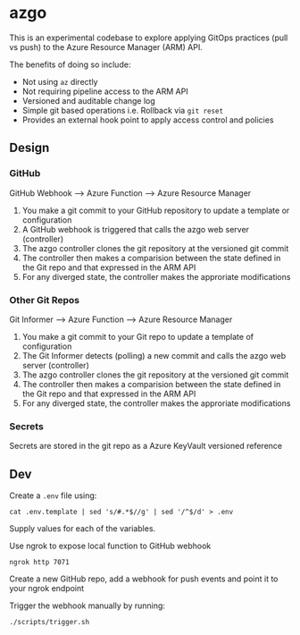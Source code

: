 # azgo

This is an experimental codebase to explore applying GitOps practices (pull vs push) to the Azure Resource Manager (ARM) API.

The benefits of doing so include:
* Not using `az` directly
* Not requiring pipeline access to the ARM API
* Versioned and auditable change log
* Simple git based operations i.e. Rollback via `git reset`
* Provides an external hook point to apply access control and policies

## Design

### GitHub
GitHub Webhook --> Azure Function --> Azure Resource Manager

1. You make a git commit to your GitHub repository to update a template or configuration
2. A GitHub webhook is triggered that calls the azgo web server (controller)
3. The azgo controller clones the git repository at the versioned git commit
4. The controller then makes a comparision between the state defined in the Git repo and that expressed in the ARM API
5. For any diverged state, the controller makes the approriate modifications

### Other Git Repos
Git Informer --> Azure Function --> Azure Resource Manager

1. You make a git commit to your Git repo to update a template of configuration
2. The Git Informer detects (polling) a new commit and calls the azgo web server (controller)
3. The azgo controller clones the git repository at the versioned git commit
4. The controller then makes a comparision between the state defined in the Git repo and that expressed in the ARM API
5. For any diverged state, the controller makes the approriate modifications

### Secrets
Secrets are stored in the git repo as a Azure KeyVault versioned reference

## Dev

Create a `.env` file using:
```
cat .env.template | sed 's/#.*$//g' | sed '/^$/d' > .env
```
Supply values for each of the variables.

Use ngrok to expose local function to GitHub webhook
```
ngrok http 7071
```

Create a new GitHub repo, add a webhook for push events and point it to your ngrok endpoint

Trigger the webhook manually by running:
```
./scripts/trigger.sh
```


